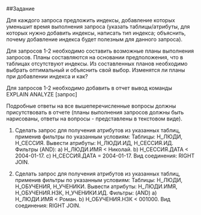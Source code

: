 ##Задание

Для каждого запроса предложить индексы, добавление которых уменьшит время выполнения запроса 
(указать таблицы/атрибуты, для которых нужно добавить индексы, написать тип индекса; объяснить, почему добавление индекса будет полезным для данного запроса).

Для запросов 1-2 необходимо составить возможные планы выполнения запросов. Планы составляются на основании предположения, что в таблицах отсутствуют индексы.
Из составленных планов необходимо выбрать оптимальный и объяснить свой выбор.
Изменятся ли планы при добавлении индекса и как?

Для запросов 1-2 необходимо добавить в отчет вывод команды EXPLAIN ANALYZE [запрос]

Подробные ответы на все вышеперечисленные вопросы должны присутствовать в отчете (планы выполнения запросов должны быть нарисованы,
ответы на вопросы - представлены в текстовом виде).

1. Сделать запрос для получения атрибутов из указанных таблиц, применив фильтры по указанным условиям:
Таблицы: Н_ЛЮДИ, Н_СЕССИЯ.
Вывести атрибуты: Н_ЛЮДИ.ИД, Н_СЕССИЯ.ИД.
Фильтры (AND):
a) Н_ЛЮДИ.ИМЯ < Николай.
b) Н_СЕССИЯ.ДАТА < 2004-01-17.
c) Н_СЕССИЯ.ДАТА = 2004-01-17.
Вид соединения: RIGHT JOIN.

2. Сделать запрос для получения атрибутов из указанных таблиц, применив фильтры по указанным условиям:
Таблицы: Н_ЛЮДИ, Н_ОБУЧЕНИЯ, Н_УЧЕНИКИ.
Вывести атрибуты: Н_ЛЮДИ.ИМЯ, Н_ОБУЧЕНИЯ.НЗК, Н_УЧЕНИКИ.ИД.
Фильтры: (AND)
a) Н_ЛЮДИ.ИМЯ < Роман.
b) Н_ОБУЧЕНИЯ.НЗК < 001000.
Вид соединения: RIGHT JOIN.